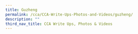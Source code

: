 ```yaml
---
title: Guzheng
permalink: /cca/CCA-Write-Ups-Photos-and-Videos/guzheng/
description: ""
third_nav_title: CCA Write Ups, Photos & Videos
---
```

